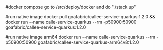 #docker compose
go to /src/deploy/docker and do "./stack up"

#run native image
docker pull goafabric/callee-service-quarkus:1.2.0 && docker run --name calle-service-quarkus --rm -p50900:50900 goafabric/callee-service-quarkus:1.2.0

#run native image arm64
docker run --name calle-service-quarkus --rm -p50900:50900 goafabric/callee-service-quarkus-arm64v8:1.2.0

